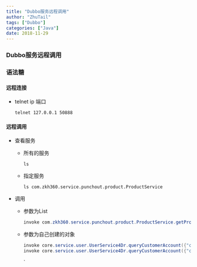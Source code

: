 ```yaml
---
title: "Dubbo服务远程调用"
author: "ZhuTail"
tags: ["Dubbo"]
categories: ["Java"]
date: 2018-11-29
---
```


### Dubbo服务远程调用

### 语法糖

#### 远程连接

* telnet ip 端口

  ```shell
  telnet 127.0.0.1 50888
  ```


#### 远程调用

* 查看服务

  * 所有的服务

    ```shell
    ls
    ```

  * 指定服务 

    ```shell
    ls com.zkh360.service.punchout.product.ProductService
    ```

* 调用

  * 参数为List

    ```java
    invoke com.zkh360.service.punchout.product.ProductService.getProductsNoMatterState('A19947',['AG9655','GV2605','HN7813'])
    ```

  * 参数为自己创建的对象

    ```java
    invoke core.service.user.UserService4Dr.queryCustomerAccount({"class":"core.model.support.ZkGridCondition","rows":10,"page":1,"params":{"customerCode":"A12345"}})
    invoke core.service.user.UserService4Dr.queryCustomerAccount({"class":"core.model.support.ZkGridCondition","rows":10,"page":1,"params":{"customerCode":"A12345","userName":"test"}})
    ```

    `

